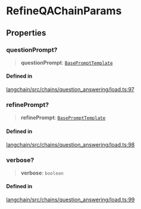 RefineQAChainParams
===================

Properties[​](#properties "Direct link to Properties")
------------------------------------------------------

### questionPrompt?[​](#questionprompt "Direct link to questionPrompt?")

> **questionPrompt**: [`BasePromptTemplate`](/docs/api/prompts/classes/BasePromptTemplate)

#### Defined in[​](#defined-in "Direct link to Defined in")

[langchain/src/chains/question\_answering/load.ts:97](https://github.com/hwchase17/langchainjs/blob/46e1734/langchain/src/chains/question_answering/load.ts#L97)

### refinePrompt?[​](#refineprompt "Direct link to refinePrompt?")

> **refinePrompt**: [`BasePromptTemplate`](/docs/api/prompts/classes/BasePromptTemplate)

#### Defined in[​](#defined-in-1 "Direct link to Defined in")

[langchain/src/chains/question\_answering/load.ts:98](https://github.com/hwchase17/langchainjs/blob/46e1734/langchain/src/chains/question_answering/load.ts#L98)

### verbose?[​](#verbose "Direct link to verbose?")

> **verbose**: `boolean`

#### Defined in[​](#defined-in-2 "Direct link to Defined in")

[langchain/src/chains/question\_answering/load.ts:99](https://github.com/hwchase17/langchainjs/blob/46e1734/langchain/src/chains/question_answering/load.ts#L99)